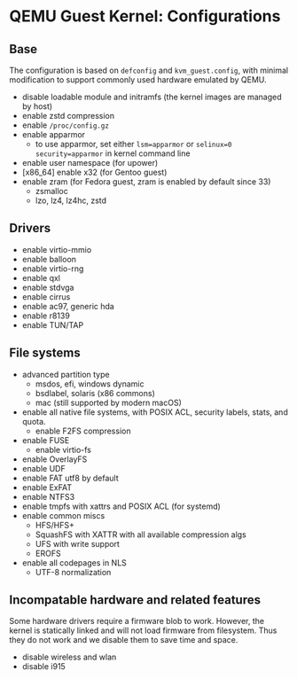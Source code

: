 # QEMU Guest Kernel: Configurations

## Base

The configuration is based on `defconfig` and `kvm_guest.config`, with minimal modification to support commonly used hardware emulated by QEMU.

* disable loadable module and initramfs (the kernel images are managed by host)
* enable zstd compression
* enable `/proc/config.gz`
* enable apparmor
  * to use apparmor, set either `lsm=apparmor` or `selinux=0 security=apparmor` in kernel command line
* enable user namespace (for upower)
* [x86_64] enable x32 (for Gentoo guest)
* enable zram (for Fedora guest, zram is enabled by default since 33)
  * zsmalloc
  * lzo, lz4, lz4hc, zstd

## Drivers

* enable virtio-mmio
* enable balloon
* enable virtio-rng
* enable qxl
* enable stdvga
* enable cirrus
* enable ac97, generic hda
* enable r8139
* enable TUN/TAP

## File systems

* advanced partition type
  * msdos, efi, windows dynamic
  * bsdlabel, solaris (x86 commons)
  * mac (still supported by modern macOS)
* enable all native file systems, with POSIX ACL, security labels, stats, and quota.
  * enable F2FS compression
* enable FUSE
  * enable virtio-fs
* enable OverlayFS
* enable UDF
* enable FAT utf8 by default
* enable ExFAT
* enable NTFS3
* enable tmpfs with xattrs and POSIX ACL (for systemd)
* enable common miscs
  * HFS/HFS+
  * SquashFS with XATTR with all available compression algs
  * UFS with write support
  * EROFS
* enable all codepages in NLS
  * UTF-8 normalization

## Incompatable hardware and related features

Some hardware drivers require a firmware blob to work. However, the kernel is statically linked and will not load firmware from filesystem. Thus they do not work and we disable them to save time and space.

* disable wireless and wlan
* disable i915
